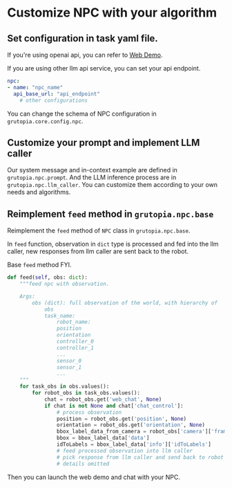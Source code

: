 # Customize NPC with your algorithm

## Set configuration in task yaml file.

If you're using openai api, you can refer to [Web Demo](../get_started/webui.md).

If you are using other llm api service, you can set your api endpoint.

```yaml
npc:
- name: "npc_name"
  api_base_url: "api_endpoint"
    # other configurations
```

You can change the schema of NPC configuration in `grutopia.core.config.npc`.

## Customize your prompt and implement LLM caller

Our system message and in-context example are defined in `grutopia.npc.prompt`. And the LLM inference process are in `grutopia.npc.llm_caller`. You can customize them according to your own needs and algorithms.


## Reimplement `feed` method in `grutopia.npc.base`

Reimplement the `feed` method of `NPC` class in `grutopia.npc.base`.

In `feed` function, observation in `dict` type is processed and fed into the llm caller, new responses from llm caller are sent back to the robot.

Base `feed` method FYI.

```python
def feed(self, obs: dict):
    """feed npc with observation.

    Args:
        obs (dict): full observation of the world, with hierarchy of
            obs
            task_name:
                robot_name:
                position
                orientation
                controller_0
                controller_1
                ...
                sensor_0
                sensor_1
                ...
    """
    for task_obs in obs.values():
        for robot_obs in task_obs.values():
            chat = robot_obs.get('web_chat', None)
            if chat is not None and chat['chat_control']:
                # process observation
                position = robot_obs.get('position', None)
                orientation = robot_obs.get('orientation', None)
                bbox_label_data_from_camera = robot_obs['camera']['frame']['bounding_box_2d_tight']
                bbox = bbox_label_data['data']
                idToLabels = bbox_label_data['info']['idToLabels']
                # feed processed observation into llm caller
                # pick response from llm caller and send back to robot
                # details omitted

```

Then you can launch the web demo and chat with your NPC.
